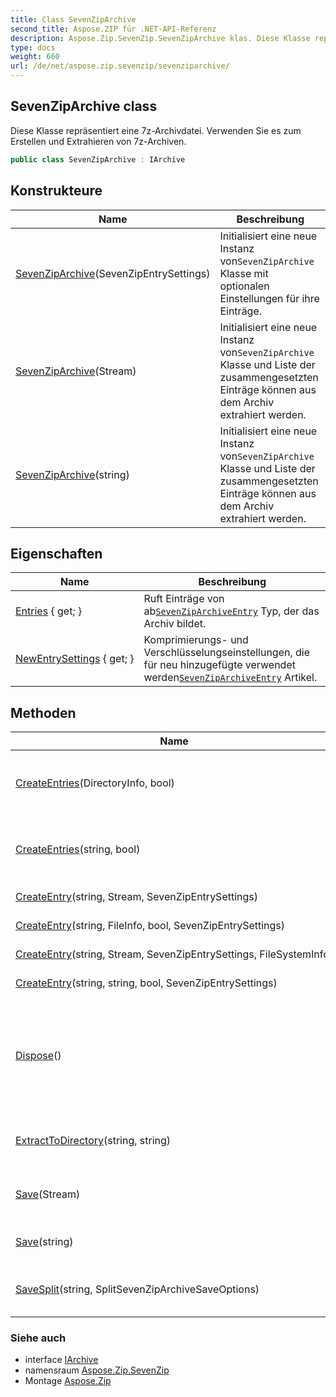 ```yaml
---
title: Class SevenZipArchive
second_title: Aspose.ZIP für .NET-API-Referenz
description: Aspose.Zip.SevenZip.SevenZipArchive klas. Diese Klasse repräsentiert eine 7zArchivdatei. Verwenden Sie es zum Erstellen und Extrahieren von 7zArchiven.
type: docs
weight: 660
url: /de/net/aspose.zip.sevenzip/sevenziparchive/
---
```

## SevenZipArchive class

Diese Klasse repräsentiert eine 7z-Archivdatei. Verwenden Sie es zum Erstellen und Extrahieren von 7z-Archiven.

```csharp
public class SevenZipArchive : IArchive
```

## Konstrukteure

| Name | Beschreibung |
| --- | --- |
| [SevenZipArchive](sevenziparchive/#constructor)(SevenZipEntrySettings) | Initialisiert eine neue Instanz von`SevenZipArchive` Klasse mit optionalen Einstellungen für ihre Einträge. |
| [SevenZipArchive](sevenziparchive/#constructor_1)(Stream) | Initialisiert eine neue Instanz von`SevenZipArchive` Klasse und Liste der zusammengesetzten Einträge können aus dem Archiv extrahiert werden. |
| [SevenZipArchive](sevenziparchive/#constructor_2)(string) | Initialisiert eine neue Instanz von`SevenZipArchive` Klasse und Liste der zusammengesetzten Einträge können aus dem Archiv extrahiert werden. |

## Eigenschaften

| Name | Beschreibung |
| --- | --- |
| [Entries](../../aspose.zip.sevenzip/sevenziparchive/entries/) { get; } | Ruft Einträge von ab[`SevenZipArchiveEntry`](../sevenziparchiveentry/) Typ, der das Archiv bildet. |
| [NewEntrySettings](../../aspose.zip.sevenzip/sevenziparchive/newentrysettings/) { get; } | Komprimierungs- und Verschlüsselungseinstellungen, die für neu hinzugefügte verwendet werden[`SevenZipArchiveEntry`](../sevenziparchiveentry/) Artikel. |

## Methoden

| Name | Beschreibung |
| --- | --- |
| [CreateEntries](../../aspose.zip.sevenzip/sevenziparchive/createentries/#createentries)(DirectoryInfo, bool) | Fügt dem Archiv rekursiv alle Dateien und Verzeichnisse im angegebenen Verzeichnis hinzu. |
| [CreateEntries](../../aspose.zip.sevenzip/sevenziparchive/createentries/#createentries_1)(string, bool) | Fügt dem Archiv rekursiv alle Dateien und Verzeichnisse im angegebenen Verzeichnis hinzu. |
| [CreateEntry](../../aspose.zip.sevenzip/sevenziparchive/createentry/#createentry_1)(string, Stream, SevenZipEntrySettings) | Einzelner Eintrag im Archiv erstellen. |
| [CreateEntry](../../aspose.zip.sevenzip/sevenziparchive/createentry/#createentry)(string, FileInfo, bool, SevenZipEntrySettings) | Einzelner Eintrag im Archiv erstellen. |
| [CreateEntry](../../aspose.zip.sevenzip/sevenziparchive/createentry/#createentry_2)(string, Stream, SevenZipEntrySettings, FileSystemInfo) | Einzelner Eintrag im Archiv erstellen. |
| [CreateEntry](../../aspose.zip.sevenzip/sevenziparchive/createentry/#createentry_3)(string, string, bool, SevenZipEntrySettings) | Einzelner Eintrag im Archiv erstellen. |
| [Dispose](../../aspose.zip.sevenzip/sevenziparchive/dispose/)() | Führt anwendungsdefinierte Aufgaben aus, die mit dem Freigeben, Freigeben oder Zurücksetzen nicht verwalteter Ressourcen verbunden sind. |
| [ExtractToDirectory](../../aspose.zip.sevenzip/sevenziparchive/extracttodirectory/)(string, string) | Extrahiert alle Dateien im Archiv in das angegebene Verzeichnis. |
| [Save](../../aspose.zip.sevenzip/sevenziparchive/save/#save)(Stream) | Speichert das 7z-Archiv im bereitgestellten Stream. |
| [Save](../../aspose.zip.sevenzip/sevenziparchive/save/#save_1)(string) | Speichert das Archiv in der bereitgestellten Zieldatei. |
| [SaveSplit](../../aspose.zip.sevenzip/sevenziparchive/savesplit/)(string, SplitSevenZipArchiveSaveOptions) | Speichert mehrvolumiges Archiv im angegebenen Zielverzeichnis. |

### Siehe auch

* interface [IArchive](../../aspose.zip/iarchive/)
* namensraum [Aspose.Zip.SevenZip](../../aspose.zip.sevenzip/)
* Montage [Aspose.Zip](../../)


